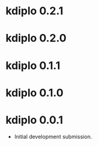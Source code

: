 # kdiplo 0.2.1

# kdiplo 0.2.0

# kdiplo 0.1.1

# kdiplo 0.1.0

# kdiplo 0.0.1

* Initial development submission.
